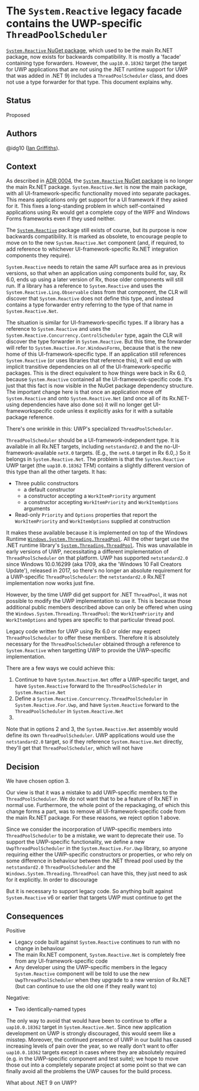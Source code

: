 # The `System.Reactive` legacy facade contains the UWP-specific `ThreadPoolScheduler`

[`System.Reactive` NuGet package](https://www.nuget.org/packages/System.Reactive/), which used to be the main Rx.NET package, now exists for backwards compatibility. It is mostly a 'facade' containing type forwarders. However, the `uap10.0.18362` target (the target for UWP applications that are _not_ using the .NET runtime support for UWP that was added in .NET 9) includes a `ThreadPoolScheduler` class, and does not use a type forwarder for that type. This document explains why.

## Status

Proposed


## Authors

@idg10 ([Ian Griffiths](https://endjin.com/who-we-are/our-people/ian-griffiths/)).


## Context

As described in [ADR 0004](0004-package-split.md), the [`System.Reactive` NuGet package](https://www.nuget.org/packages/System.Reactive/) is no longer the main Rx.NET package. `System.Reactive.Net` is now the main package, with all UI-framework-specific functionality moved into separate packages. This means applications only get support for a UI framework if they asked for it. This fixes a long-standing problem in which self-contained applications using Rx would get a complete copy of the WPF and Windows Forms frameworks even if they used neither.

The [`System.Reactive`](https://www.nuget.org/packages/System.Reactive/) package still exists of course, but its purpose is now backwards compatibility. It is marked as obsolete, to encourage people to move on to the new `System.Reactive.Net` component (and, if required, to add reference to whichever UI-framework-specific Rx.NET integration components they require).

`System.Reactive` needs to retain the same API surface area as in previous versions, so that when an application using components build for, say, Rx 6.0, ends up using a later version of Rx, those older components will still run. If a library has a reference to `System.Reactive` and uses the `System.Reactive.Linq.Observable` class from that component, the CLR will discover that `System.Reactive` does not define this type, and instead contains a type forwarder entry referring to the type of that name in `System.Reactive.Net`.

The situation is similar for UI-framework-specific types. If a library has a reference to `System.Reactive` and uses the `System.Reactive.Concurrency.ControlScheduler` type, again the CLR will discover the type forwarder in `System.Reactive`. But this time, the forwarder will refer to `System.Reactive.For.WindowsForms`, because that is the new home of this UI-framework-specific type. If an application still references `System.Reactive` (or uses libraries that reference this), it will end up with implicit transitive dependencies on all of the UI-framework-specific packages. This is the direct equivalent to how things were back in Rx 6.0, because `System.Reactive` contained all the UI-framework-specific code. It's just that this fact is now visible in the NuGet package dependency structure. The important change here is that once an application move off `System.Reactive` and onto `System.Reactive.Net` (and once all of its Rx.NET-using dependencies have also done so) it will no longer get UI-frameworkspecific code unless it explicitly asks for it with a suitable package reference.

There's one wrinkle in this: UWP's specialized `ThreadPoolScheduler`.

`ThreadPoolScheduler` should be a UI-framework-independent type. It is available in all Rx.NET targets, including `netstandard2.0` and the no-UI-framework-available `netX.0` targets. (E.g., the `net6.0` target in Rx 6.0,.) So it belongs in `System.Reactive.Net`. The problem is that the `System.Reactive` UWP target (the `uap10.0.18362` TFM) contains a slightly different version of this type than all the other targets. It has:

* Three public constructors
  * a default constructor
  * a constructor accepting a `WorkItemPriority` argument
  * a constructor accepting `WorkItemPriority` and `WorkItemOptions` arguments
* Read-only `Priority` and `Options` properties that report the `WorkItemPriority` and `WorkItemOptions` supplied at construction

It makes these available because it is implemented on top of the Windows Runtime [`Windows.System.Threading.ThreadPool`](https://learn.microsoft.com/en-us/uwp/api/windows.system.threading.threadpool?view=winrt-18362). All the other target use the .NET runtime library's [`System.Threading.ThreadPool`](https://learn.microsoft.com/en-us/dotnet/api/system.threading.threadpool). This was unavailable in early versions of UWP, necessitating a different implementation of `ThreadPoolScheduler` on that platform. UWP has supported `netstandard2.0` since Windows 10.0.16299 (aka 1709, aka the 'Windows 10 Fall Creators Update'), released in 2017, so there's no longer an absolute requirement for a UWP-specific `ThreadPoolScheduler`: the `netstandard2.0` Rx.NET implementation now works just fine.

However, by the time UWP did get support for .NET `ThreadPool`, it was not possible to modify the UWP implementation to use it. This is because those additional public members described above can only be offered when using the `Windows.System.Threading.ThreadPool`: the `WorkItemPriority` and `WorkItemOptions` and types are specific to that particular thread pool.

Legacy code written for UWP using Rx 6.0 or older may expect `ThreadPoolScheduler` to offer these members. Therefore it is absolutely necessary for the `ThreadPoolScheduler` obtained through a reference to `System.Reactive` when targetting UWP to provide the UWP-specific implementation.

There are a few ways we could achieve this:

1. Continue to have `System.Reactive.Net` offer a UWP-specific target, and have `System.Reactive` forward to the `ThreadPoolScheduler` in `System.Reactive.Net`
2. Define a `System.Reactive.Concurrency.ThreadPoolScheduler` in `System.Reactive.For.Uwp`, and have `System.Reactive` forward to the `ThreadPoolScheduler` in `System.Reactive.Net`
3.

Note that in options 2 and 3, the `System.Reactive.Net` assembly would define its own `ThreadPoolScheduler`. UWP applications would use the `netstandard2.0` target, so if they reference `System.Reactive.Net` directly, they'll get that `ThreadPoolScheduler`, which will not have 


## Decision

We have chosen option 3.

Our view is that it was a mistake to add UWP-specific members to the `ThreadPoolScheduler`. We do not want that to be a feature of Rx.NET in normal use. Furthermore, the whole point of the repackaging, of which this change forms a part, was to remove all UI-framework-specific code from the main Rx.NET package. For these reasons, we reject option 1 above.

Since we consider the incorporation of UWP-specific members into `ThreadPoolScheduler` to be a mistake, we want to deprecate their use. To support the UWP-specific functionality, we define a new `UwpThreadPoolScheduler` in the `System.Reactive.For.Uwp` library, so anyone requiring either the UWP-specific constructors or properties, or who rely on some difference in behaviour between the .NET thread pool used by the `netstandard2.0` `ThreadPoolScheduler` and the `Windows.System.Threading.ThreadPool` can have this, they just need to ask for it explicitly. In order to discourage 

But it is necessary to support legacy code. So anything built against `System.Reactive` v6 or earlier that targets UWP must continue to get the



## Consequences

Positive
* Legacy code built against `System.Reactive` continues to run with no change in behaviour
* The main Rx.NET component, `System.Reactive.Net` is completely free from any UI-framework-specific code
* Any developer using the UWP-specific members in the legacy `System.Reactive` component will be told to use the new `UwpThreadPoolScheduler` when they upgrade to a new version of Rx.NET (but can continue to use the old one if they really want to)

Negative:
* Two identically-named types

The only way to avoid that would have been to continue to offer a `uap10.0.18362` target in `System.Reactive.Net`. Since new application development on UWP is strongly discouraged, this would seem like a misstep. Moreover, the continued presence of UWP in our build has caused increasing levels of pain over the year, so we really don't want to offer `uap10.0.18362` targets except in cases where they are absolutely required (e.g. in the UWP-specific component and test suite); we hope to move those out into a completely separate project at some point so that we can finally avoid all the problems the UWP causes for the build process.


What about .NET 9 on UWP?